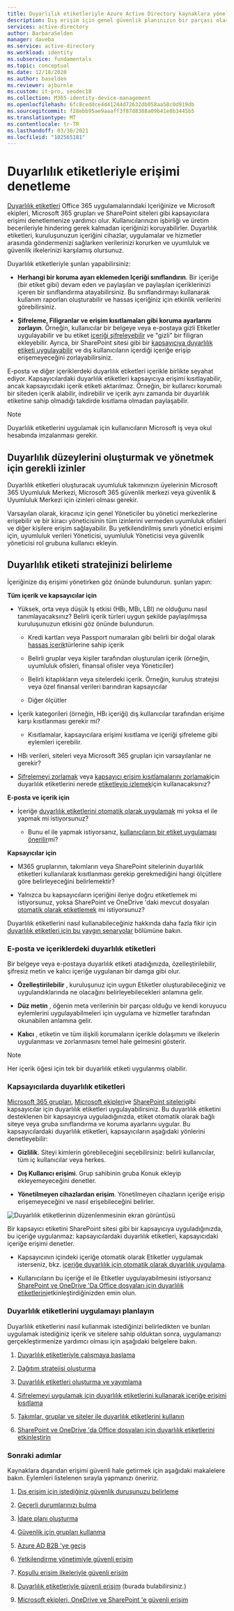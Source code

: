 ```yaml
---
title: Duyarlılık etiketleriyle Azure Active Directory kaynaklara yönelik dış erişimi denetleyin.
description: Dış erişim için genel güvenlik planınızın bir parçası olarak duyarlılık etiketlerini kullanın.
services: active-directory
author: BarbaraSelden
manager: daveba
ms.service: active-directory
ms.workload: identity
ms.subservice: fundamentals
ms.topic: conceptual
ms.date: 12/18/2020
ms.author: baselden
ms.reviewer: ajburnle
ms.custom: it-pro, seodec18
ms.collection: M365-identity-device-management
ms.openlocfilehash: 6fc8ceddce4d41244d72632db058aa58c0d919db
ms.sourcegitcommit: f28ebb95ae9aaaff3f87d8388a09b41e0b3445b5
ms.translationtype: MT
ms.contentlocale: tr-TR
ms.lasthandoff: 03/30/2021
ms.locfileid: "102565181"
---
```

# <a name="control-access-with-sensitivity-labels"></a>Duyarlılık etiketleriyle erişimi denetleme 

[Duyarlılık etiketleri](/microsoft-365/compliance/sensitivity-labels) Office 365 uygulamalarındaki Içeriğinize ve Microsoft ekipleri, Microsoft 365 grupları ve SharePoint siteleri gibi kapsayıcılara erişimi denetlemenize yardımcı olur. Kullanıcılarınızın işbirliği ve üretim becerileriyle hindering gerek kalmadan içeriğinizi koruyabilirler. Duyarlılık etiketleri, kuruluşunuzun içeriğini cihazlar, uygulamalar ve hizmetler arasında göndermenizi sağlarken verilerinizi korurken ve uyumluluk ve güvenlik ilkelerinizi karşılamış olursunuz. 

Duyarlılık etiketleriyle şunları yapabilirsiniz:

* **Herhangi bir koruma ayarı eklemeden Içeriği sınıflandırın**. Bir içeriğe (bir etiket gibi) devam eden ve paylaşılan ve paylaşılan içeriklerinizi içeren bir sınıflandırma atayabilirsiniz. Bu sınıflandırmayı kullanarak kullanım raporları oluşturabilir ve hassas içeriğiniz için etkinlik verilerini görebilirsiniz.

* **Şifreleme, Filigranlar ve erişim kısıtlamaları gibi koruma ayarlarını zorlayın**. Örneğin, kullanıcılar bir belgeye veya e-postaya gizli Etiketler uygulayabilir ve bu etiket [içeriği şifreleyebilir](/microsoft-365/compliance/encryption-sensitivity-labels) ve "gizli" bir filigran ekleyebilir. Ayrıca, bir SharePoint sitesi gibi bir [kapsayıcıya duyarlılık etiketi uygulayabilir](/microsoft-365/compliance/sensitivity-labels-teams-groups-sites) ve dış kullanıcıların içerdiği içeriğe erişip erişemeyeceğini zorlayabilirsiniz.

E-posta ve diğer içeriklerdeki duyarlılık etiketleri içerikle birlikte seyahat ediyor. Kapsayıcılardaki duyarlılık etiketleri kapsayıcıya erişimi kısıtlayabilir, ancak kapsayıcıdaki içerik etiketi aktarılmaz. Örneğin, bir kullanıcı korumalı bir siteden içerik alabilir, indirebilir ve içerik aynı zamanda bir duyarlılık etiketine sahip olmadığı takdirde kısıtlama olmadan paylaşabilir.

 >[!NOTE]
>Duyarlılık etiketlerini uygulamak için kullanıcıların Microsoft iş veya okul hesabında imzalanması gerekir. 

 
## <a name="permissions-necessary-to-create-and-manage-sensitivity-levels"></a>Duyarlılık düzeylerini oluşturmak ve yönetmek için gerekli izinler

Duyarlılık etiketleri oluşturacak uyumluluk takımınızın üyelerinin Microsoft 365 Uyumluluk Merkezi, Microsoft 365 güvenlik merkezi veya güvenlik & Uyumluluk Merkezi için izinleri olması gerekir.

Varsayılan olarak, kiracınız için genel Yöneticiler bu yönetici merkezlerine erişebilir ve bir kiracı yöneticisinin tüm izinlerini vermeden uyumluluk ofisleri ve diğer kişilere erişim sağlayabilir. Bu yetkilendirilmiş sınırlı yönetici erişimi için, uyumluluk verileri Yöneticisi, uyumluluk Yöneticisi veya güvenlik yöneticisi rol grubuna kullanıcı ekleyin.

 

## <a name="determine-your-sensitivity-label-strategy"></a>Duyarlılık etiketi stratejinizi belirleme

İçeriğinize dış erişimi yönetirken göz önünde bulundurun. şunları yapın:

**Tüm içerik ve kapsayıcılar için**

* Yüksek, orta veya düşük Iş etkisi (HBı, MBı, LBI) ne olduğunu nasıl tanımlayacaksınız? Belirli içerik türleri uygun şekilde paylaşılmışsa kuruluşunuzun etkisini göz önünde bulundurun.

   * Kredi kartları veya Passport numaraları gibi belirli bir doğal olarak [hassas içerik](/microsoft-365/compliance/apply-sensitivity-label-automatically)türlerine sahip içerik

   * Belirli gruplar veya kişiler tarafından oluşturulan içerik (örneğin, uyumluluk ofisleri, finansal ofisler veya Yöneticiler)

   * Belirli kitaplıkların veya sitelerdeki içerik. Örneğin, kuruluş stratejisi veya özel finansal verileri barındıran kapsayıcılar

   * Diğer ölçütler

* İçerik kategorileri (örneğin, HBı içeriği) dış kullanıcılar tarafından erişime karşı kısıtlanması gerekir mi?

   * Kısıtlamalar, kapsayıcılara erişimi kısıtlama ve içeriği şifreleme gibi eylemleri içerebilir.

* HBı verileri, siteleri veya Microsoft 365 grupları için varsayılanlar ne gerekir?

* [Şifrelemeyi zorlamak](/microsoft-365/compliance/encryption-sensitivity-labels) veya [kapsayıcı erişim kısıtlamalarını zorlamak](/microsoft-365/compliance/sensitivity-labels-teams-groups-sites)için duyarlılık etiketlerini nerede [etiketleyip izlemek](/microsoft-365/compliance/sensitivity-labels)için kullanacaksınız?

**E-posta ve içerik için**

* İçeriğe [duyarlılık etiketlerini otomatik olarak uygulamak](/microsoft-365/compliance/apply-sensitivity-label-automatically) mi yoksa el ile yapmak mi istiyorsunuz?

   * Bunu el ile yapmak istiyorsanız, [kullanıcıların bir etiket uygulaması önerilir](/microsoft-365/compliance/apply-sensitivity-label-automatically)mi?

**Kapsayıcılar için**

* M365 gruplarının, takımların veya SharePoint sitelerinin duyarlılık etiketleri kullanılarak kısıtlanması gerekip gerekmediğini hangi ölçütlere göre belirleyeceğini belirlemektir?

* Yalnızca bu kapsayıcıların içeriğini ileriye doğru etiketlemek mi istiyorsunuz, yoksa SharePoint ve OneDrive 'daki mevcut dosyaları [otomatik olarak etiketlemek](/microsoft-365/compliance/apply-sensitivity-label-automatically) mi istiyorsunuz?

Duyarlılık etiketlerini nasıl kullanabileceğiniz hakkında daha fazla fikir için [duyarlılık etiketleri için bu yaygın senaryolar](/microsoft-365/compliance/get-started-with-sensitivity-labels) bölümüne bakın.

### <a name="sensitivity-labels-on-email-and-content"></a>E-posta ve içeriklerdeki duyarlılık etiketleri

Bir belgeye veya e-postaya duyarlılık etiketi atadığınızda, özelleştirilebilir, şifresiz metin ve kalıcı içeriğe uygulanan bir damga gibi olur. 

* **Özelleştirilebilir** , kuruluşunuz için uygun Etiketler oluşturabileceğiniz ve uygulandıklarında ne olacağını belirleyebilecekleri anlamına gelir.

* **Düz metin** , öğenin meta verilerinin bir parçası olduğu ve kendi koruyucu eylemlerini uygulayabilmeleri için uygulama ve hizmetler tarafından okunabilen anlamına gelir.

* **Kalıcı** , etiketin ve tüm ilişkili korumaların içerikle dolaşımını ve ilkelerin uygulanması ve zorlanmasını temel hale gelmesini gösterir.

 

> [!NOTE]
> Her içerik öğesi için tek bir duyarlılık etiketi uygulanmış olabilir.


### <a name="sensitivity-labels-on-containers"></a>Kapsayıcılarda duyarlılık etiketleri

[Microsoft 365 grupları](../enterprise-users/groups-assign-sensitivity-labels.md), [Microsoft ekipleri](/microsoft-365/compliance/sensitivity-labels-teams-groups-sites)ve [SharePoint siteleri](/microsoft-365/compliance/sensitivity-labels-teams-groups-sites)gibi kapsayıcılar için duyarlılık etiketleri uygulayabilirsiniz. Bu duyarlılık etiketini desteklenen bir kapsayıcıya uyguladığınızda, etiket otomatik olarak bağlı siteye veya gruba sınıflandırma ve koruma ayarlarını uygular. Bu kapsayıcılardaki duyarlılık etiketleri, kapsayıcıların aşağıdaki yönlerini denetleyebilir:

* **Gizlilik**. Siteyi kimlerin görebileceğini seçebilirsiniz: belirli kullanıcılar, tüm iç kullanıcılar veya herkes.

* **Dış Kullanıcı erişimi**. Grup sahibinin gruba Konuk ekleyip ekleyemeyeceğini denetler.

* **Yönetilmeyen cihazlardan erişim**. Yönetilmeyen cihazların içeriğe erişip erişemeyeceğini ve nasıl erişebileceğini belirler.

 

![Duyarlılık etiketlerinin düzenlenmesinin ekran görüntüsü](media/secure-external-access/8-edit-label.png)

 

Bir kapsayıcı etiketini SharePoint sitesi gibi bir kapsayıcıya uyguladığınızda, bu içeriğe uygulanmaz: kapsayıcılardaki duyarlılık etiketleri, kapsayıcıdaki içeriğe erişimi denetler. 

* Kapsayıcının içindeki içeriğe otomatik olarak Etiketler uygulamak isterseniz, bkz. [içeriğe duyarlılık için otomatik olarak duyarlılık uygulama](/microsoft-365/compliance/apply-sensitivity-label-automatically).

* Kullanıcıların bu içeriğe el ile Etiketler uygulayabilmesini istiyorsanız [SharePoint ve OneDrive 'Da Office dosyaları için duyarlılık etiketlerini](/microsoft-365/compliance/sensitivity-labels-sharepoint-onedrive-files)etkinleştirdiğinizden emin olun.

### <a name="plan-to-implement-sensitivity-labels"></a>Duyarlılık etiketlerini uygulamayı planlayın

Duyarlılık etiketlerini nasıl kullanmak istediğinizi belirledikten ve bunları uygulamak istediğiniz içerik ve sitelere sahip olduktan sonra, uygulamanızı gerçekleştirmenize yardımcı olması için aşağıdaki belgelere bakın.

1. [Duyarlılık etiketleriyle çalışmaya başlama](/microsoft-365/compliance/get-started-with-sensitivity-labels)

2. [Dağıtım stratejisi oluşturma](/microsoft-365/compliance/get-started-with-sensitivity-labels)

3. [Duyarlılık etiketleri oluşturma ve yayımlama](/microsoft-365/compliance/create-sensitivity-labels)

4. [Şifrelemeyi uygulamak için duyarlılık etiketlerini kullanarak içeriğe erişimi kısıtlama](/microsoft-365/compliance/encryption-sensitivity-labels)

5. [Takımlar, gruplar ve siteler ile duyarlılık etiketlerini kullanın](/microsoft-365/compliance/sensitivity-labels-teams-groups-sites)

6. [SharePoint ve OneDrive 'da Office dosyaları için duyarlılık etiketlerini etkinleştirin](/microsoft-365/compliance/sensitivity-labels-sharepoint-onedrive-files)

### <a name="next-steps"></a>Sonraki adımlar

Kaynaklara dışarıdan erişimi güvenli hale getirmek için aşağıdaki makalelere bakın. Eylemleri listelenen sırayla yapmanızı öneririz.

1. [Dış erişim için istediğiniz güvenlik duruşunuzu belirleme](1-secure-access-posture.md)

2. [Geçerli durumlarınızı bulma](2-secure-access-current-state.md)

3. [İdare planı oluşturma](3-secure-access-plan.md)

4. [Güvenlik için grupları kullanma](4-secure-access-groups.md)

5. [Azure AD B2B 'ye geçiş](5-secure-access-b2b.md)

6. [Yetkilendirme yönetimiyle güvenli erişim](6-secure-access-entitlement-managment.md)

7. [Koşullu erişim ilkeleriyle güvenli erişim](7-secure-access-conditional-access.md)

8. [Duyarlılık etiketleriyle güvenli erişim](8-secure-access-sensitivity-labels.md) (burada bulabilirsiniz.)

9. [Microsoft ekipleri, OneDrive ve SharePoint 'e güvenli erişim](9-secure-access-teams-sharepoint.md)